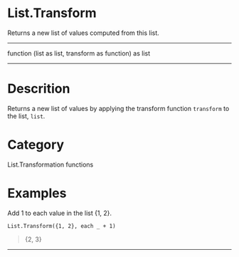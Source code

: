 ﻿# List.Transform
Returns a new list of values computed from this list.
***
function (list as list, transform as function) as list
***
# Descrition 
Returns a new list of values by applying the transform function <code>transform</code> to the list, <code>list</code>.
# Category 
List.Transformation functions
# Examples 
Add 1 to each value in the list {1, 2}.
```
List.Transform({1, 2}, each _ + 1)
```
> {2, 3}
***
